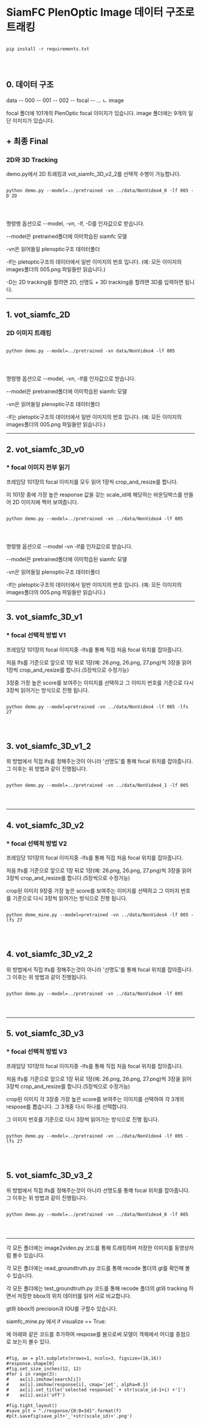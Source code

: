 # SiamFC PlenOptic Image 데이터 구조로 트래킹

<pre>
<code>
pip install -r requirements.txt
</pre>
</code>


## 0. 데이터 구조

data -- 000
       -- 001
       -- 002 -- focal 
       -- ...     ㄴ image

focal 폴더에 101개의 PlenOptic focal 이미지가 있습니다.
image 폴더에는 9개의 일단 이미지가 있습니다.


## + 최종 Final

### 2D와 3D Tracking 

demo.py에서 2D 트래킹과 vot_siamfc_3D_v2_2를 선택적 수행이 가능합니다.

<pre>
<code>
python demo.py --model=../pretrained -vn ../data/NonVideo4_0 -lf 005 -D 2D
</pre>
</code>

명령행 옵션으로 --model, -vn, -lf, -D를 인자값으로 받습니다.

--model은 pretrained폴더에 이미학습된 siamfc 모델

-vn은 읽어들일 plenoptic구조 데이터폴더

-lf는 pletoptic구조의 데이터에서 일반 이미지의 번호 입니다. (예: 모든 이미지의 images폴더의 005.png 파일들만 읽습니다.)  

-D는 2D tracking을 할려면 2D, 선명도 + 3D tracking을 할려면 3D를 입력하면 됩니다.

---------------------------------------------------------------

## 1. vot_siamfc_2D


### 2D 이미지 트래킹

<pre>
<code>
python demo.py --model=../pretrained -vn data/NonVideo4 -lf 005
</pre>
</code>


명령행 옵션으로 --model, -vn, -lf를 인자값으로 받습니다.

--model은 pretrained폴더에 이미학습된 siamfc 모델

-vn은 읽어들일 plenoptic구조 데이터폴더

-lf는 pletoptic구조의 데이터에서 일반 이미지의 번호 입니다. (예: 모든 이미지의 images폴더의 005.png 파일들만 읽습니다.)  


---------------------------------------------------------------


## 2. vot_siamfc_3D_v0
### * focal 이미지 전부 읽기
프레임당 101장의 focal 이미지를 모두 읽어 1장씩 crop_and_resize를 합니다.

이 101장 중에 가장 높은 response 값을 갖는 scale_id에 해당하는 바운딩박스를 만들어
2D 이미지에 찍어 보여줍니다.

<pre>
<code>
python demo.py --model=../pretrained -vn ../data/NonVideo4 -lf 005
</pre>
</code>


명령행 옵션으로 --model -vn -lf를 인자값으로 받습니다.

--model은 pretrained폴더에 이미학습된 siamfc 모델

-vn은 읽어들일 plenoptic구조 데이터폴더

-lf는 pletoptic구조의 데이터에서 일반 이미지의 번호 입니다. (예: 모든 이미지의 images폴더의 005.png 파일들만 읽습니다.)  

---------------------------------------------------------------


## 3. vot_siamfc_3D_v1

### * focal 선택적 방법 V1
프레임당 101장의 focal 이미지중 -lfs를 통해 직접 처음 focal 위치를 잡아줍니다.

처음 lfs를 기준으로 앞으로 1장 뒤로 1장(예: 26.png, 26.png, 27.png)씩 3장을 읽어 1장씩 crop_and_resize를 합니다.(5장씩으로 수정가능)

3장중 가장 높은 score를 보여주는 이미지를 선택하고 그 이미지 번호를 기준으로 다시 3장씩 읽어가는 방식으로 진행 됩니다.

<pre>
<code>
python demo.py --model=pretrained -vn ../data/NonVideo4 -lf 005 -lfs 27
</pre>
</code>

## 3. vot_siamfc_3D_v1_2

위 방법에서 직접 lfs를 정해주는것이 아니라 '선명도'를 통해 focal 위치를 잡아줍니다. 그 이후는 위 방법과 같이 진행됩니다.

<pre>
<code>
python demo.py --model=../pretrained -vn ../data/NonVideo4_1 -lf 005
</pre>
</code>

---------------------------------------------------------------


## 4. vot_siamfc_3D_v2
### * focal 선택적 방법 V2
프레임당 101장의 focal 이미지중 -lfs를 통해 직접 처음 focal 위치를 잡아줍니다.

처음 lfs를 기준으로 앞으로 1장 뒤로 1장(예: 26.png, 26.png, 27.png)씩 3장을 읽어 3장씩 crop_and_resize를 합니다.(5장씩으로 수정가능)

crop된 이미지 9장중 가장 높은 score를 보여주는 이미지를 선택하고 그 이미지 번호를 기준으로 다시 3장씩 읽어가는 방식으로 진행 됩니다.

<pre>
<code>
python demo_mine.py --model=pretrained -vn ../data/NonVideo4 -lf 005 -lfs 27
</pre>
</code>

## 4. vot_siamfc_3D_v2_2
위 방법에서 직접 lfs를 정해주는것이 아니라 '선명도'를 통해 focal 위치를 잡아줍니다. 그 이후는 위 방법과 같이 진행됩니다.

<pre>
<code>
python demo.py --model=../pretrained -vn ../data/NonVideo4 -lf 005
</pre>
</code>

---------------------------------------------------------------

## 5. vot_siamfc_3D_v3
### * focal 선택적 방법 V3
프레임당 101장의 focal 이미지중 -lfs를 통해 직접 처음 focal 위치를 잡아줍니다.

처음 lfs를 기준으로 앞으로 1장 뒤로 1장(예: 26.png, 26.png, 27.png)씩 3장을 읽어 3장씩 crop_and_resize를 합니다.(5장씩으로 수정가능)

crop된 이미지 각 3장중 가장 높은 score를 보여주는 이미지를 선택하여 각 3개의 respose를 뽑습니다. 그 3개중 다시 하나를 선택합니다. 

그 이미지 번호를 기준으로 다시 3장씩 읽어가는 방식으로 진행 됩니다.

<pre>
<code>
python demo.py --model=../pretrained -vn ../data/NonVideo4 -lf 005 -lfs 27
</pre>
</code>

## 5. vot_siamfc_3D_v3_2
위 방법에서 직접 lfs를 정해주는것이 아니라 선명도를 통해 focal 위치를 잡아줍니다. 그 이후는 위 방법과 같이 진행됩니다.

<pre>
<code>
python demo.py --model=../pretrained -vn ../data/NonVideo4_0 -lf 005
</pre>
</code>

---------------------------------------------------------------


각 모든 폴더에는 image2video.py 코드를 통해 트래킹하며 저장한 이미지를 동영상처럼 볼수 있습니다.

각 모든 폴더에는 read_groundtruth.py 코드를 통해 recode 폴더의 gt를 확인해 볼수 있습니다.

각 모든 폴더에는 test_groundtruth.py 코드를 통해 recode 폴더의 gt와 tracking 하면서 저장한 bbox의 위치 데이터를 읽어 서로 비교합니다.

gt와 bbox의 precision과 IOU를 구할수 있습니다.

siamfc_mine.py 에서 if visualize == True:

에 아래와 같은 코드를 추가하여 respose를 봄으로써 모델이 객체에서 어디를 중점으로 보는지 볼수 있다.

<pre>
<code>
#fig, ax = plt.subplots(nrows=1, ncols=3, figsize=(16,16))  #response.shape[0]
#fig.set_size_inches(12, 12)
#for i in range(3):
#    ax[i].imshow(search[i])
#    ax[i].imshow(response[i], cmap='jet', alpha=0.1)
#    ax[i].set_title('selected response[' + str(scale_id-1+i) +']')
#    ax[i].axis('off')  

#fig.tight_layout()
#save_plt = "./response/{0:0=3d}".format(f)
#plt.savefig(save_plt+'_'+str(scale_id)+'.png')

</pre>
</code>